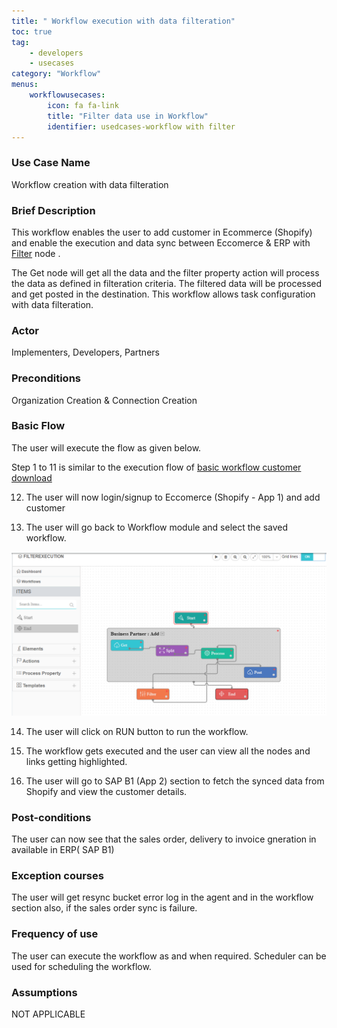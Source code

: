 ```yaml
---
title: " Workflow execution with data filteration"
toc: true
tag: 
    - developers
    - usecases
category: "Workflow"   
menus: 
    workflowusecases:
        icon: fa fa-link
        title: "Filter data use in Workflow" 
        identifier: usedcases-workflow with filter
---
```


### Use Case Name  
Workflow creation with data filteration

### Brief Description 
This workflow enables the user to add customer in Ecommerce (Shopify) and enable the execution and data sync between Eccomerce & ERP with [Filter](/workflow/working-with-filter/)  node . 

The Get node will get all the data and the filter property action will process the data as defined in filteration criteria. The filtered data will be processed and get posted in the destination. This workflow allows task configuration with  data filteration.
 
### Actor
Implementers, Developers, Partners  

### Preconditions 
Organization Creation & Connection Creation 

### Basic Flow
The user will execute the flow as given below.

Step 1 to 11 is similar to the execution flow of [basic workflow customer download](/workflow/basic-workflow-customer-download/)

12. The user will now login/signup to Eccomerce (Shopify - App 1) and add customer 

13. The user will go back to Workflow module and select the saved workflow.

![customerdownload_filter](/staticfiles/workflow-management/media/customerdownload_filter.png)

14. The user will click on RUN button to run the workflow.

15. The workflow gets executed and the user can view all the nodes and links getting highlighted.

16.  The user will go to SAP B1 (App 2) section to fetch the synced data from Shopify and view the customer details.


### Post-conditions
The user can now see that the sales order, delivery to invoice gneration in available in ERP( SAP B1)

### Exception courses 
The user will get resync bucket error log in the agent and in the workflow section also, if the sales order
sync is failure.       

### Frequency of use
The user can execute the workflow as and when required. Scheduler can be used for scheduling the workflow.

### Assumptions 
 NOT APPLICABLE 